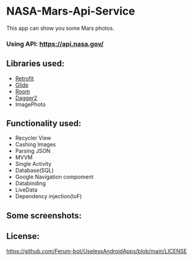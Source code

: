 # NASA-Mars-Api-Service
This app can show you some Mars photos.
### Using API: https://api.nasa.gov/


## Libraries used:
* [Retrofit](https://square.github.io/retrofit/)
* [Glide](https://github.com/bumptech/glide)
* [Room](https://developer.android.com/topic/libraries/architecture/room?gclid=Cj0KCQiAifz-BRDjARIsAEElyGLp2xffShidBLkKoGuTqHmEbAmWFn65cmFLwvo455NhfTrOgNZfi7IaAmvEEALw_wcB&gclsrc=aw.ds)
* [Dagger2](https://developer.android.com/training/dependency-injection/dagger-android)
* ImagePhoto

## Functionality used:
* Recycler View
* Cashing Images
* Parsing JSON
* MVVM
* Single Activity
* Database(SQL)
* Google Navigation compoment
* Databinding
* LiveData
* Dependency injection(IoF)

## Some screenshots:


## License:

https://github.com/Ferum-bot/UselessAndroidApps/blob/main/LICENSE

